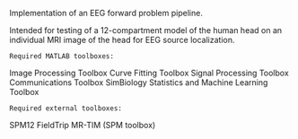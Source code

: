 Implementation of an EEG forward problem pipeline.

Intended for testing of a 12-compartment model of the human head on
an individual MRI image of the head for EEG source localization.

	Required MATLAB toolboxes:
Image Processing Toolbox
Curve Fitting Toolbox
Signal Processing Toolbox
Communications Toolbox
SimBiology
Statistics and Machine Learning Toolbox

	Required external toolboxes:
SPM12
FieldTrip
MR-TIM (SPM toolbox)